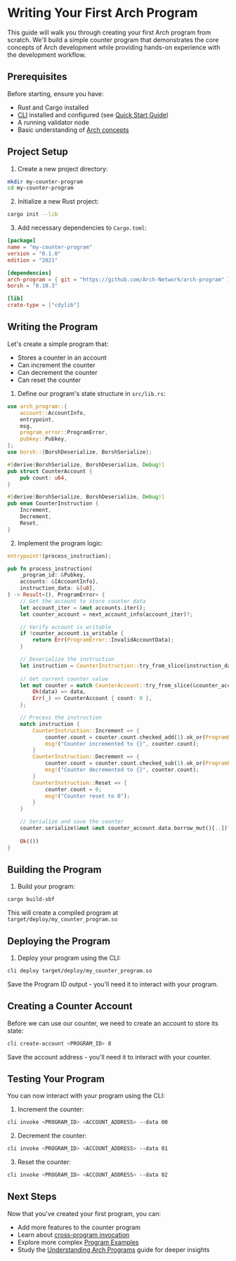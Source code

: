 # Writing Your First Arch Program

This guide will walk you through creating your first Arch program from scratch. We'll build a simple counter program that demonstrates the core concepts of Arch development while providing hands-on experience with the development workflow.

## Prerequisites

Before starting, ensure you have:
- Rust and Cargo installed
- [CLI] installed and configured (see [Quick Start Guide])
- A running validator node
- Basic understanding of [Arch concepts]

## Project Setup

1. Create a new project directory:
```bash
mkdir my-counter-program
cd my-counter-program
```

2. Initialize a new Rust project:
```bash
cargo init --lib
```

3. Add necessary dependencies to `Cargo.toml`:
```toml
[package]
name = "my-counter-program"
version = "0.1.0"
edition = "2021"

[dependencies]
arch-program = { git = "https://github.com/Arch-Network/arch-program" }
borsh = "0.10.3"

[lib]
crate-type = ["cdylib"]
```

## Writing the Program

Let's create a simple program that:
- Stores a counter in an account
- Can increment the counter
- Can decrement the counter
- Can reset the counter

1. Define our program's state structure in `src/lib.rs`:
```rust
use arch_program::{
    account::AccountInfo,
    entrypoint,
    msg,
    program_error::ProgramError,
    pubkey::Pubkey,
};
use borsh::{BorshDeserialize, BorshSerialize};

#[derive(BorshSerialize, BorshDeserialize, Debug)]
pub struct CounterAccount {
    pub count: u64,
}

#[derive(BorshSerialize, BorshDeserialize, Debug)]
pub enum CounterInstruction {
    Increment,
    Decrement,
    Reset,
}
```

2. Implement the program logic:
```rust
entrypoint!(process_instruction);

pub fn process_instruction(
    _program_id: &Pubkey,
    accounts: &[AccountInfo],
    instruction_data: &[u8],
) -> Result<(), ProgramError> {
    // Get the account to store counter data
    let account_iter = &mut accounts.iter();
    let counter_account = next_account_info(account_iter)?;

    // Verify account is writable
    if !counter_account.is_writable {
        return Err(ProgramError::InvalidAccountData);
    }

    // Deserialize the instruction
    let instruction = CounterInstruction::try_from_slice(instruction_data)?;
    
    // Get current counter value
    let mut counter = match CounterAccount::try_from_slice(&counter_account.data.borrow()) {
        Ok(data) => data,
        Err(_) => CounterAccount { count: 0 },
    };

    // Process the instruction
    match instruction {
        CounterInstruction::Increment => {
            counter.count = counter.count.checked_add(1).ok_or(ProgramError::Custom(1))?;
            msg!("Counter incremented to {}", counter.count);
        }
        CounterInstruction::Decrement => {
            counter.count = counter.count.checked_sub(1).ok_or(ProgramError::Custom(2))?;
            msg!("Counter decremented to {}", counter.count);
        }
        CounterInstruction::Reset => {
            counter.count = 0;
            msg!("Counter reset to 0");
        }
    }

    // Serialize and save the counter
    counter.serialize(&mut &mut counter_account.data.borrow_mut()[..])?;
    
    Ok(())
}
```

## Building the Program

1. Build your program:
```bash
cargo build-sbf
```

This will create a compiled program at `target/deploy/my_counter_program.so`

## Deploying the Program

1. Deploy your program using the CLI:
```bash
cli deploy target/deploy/my_counter_program.so
```

Save the Program ID output - you'll need it to interact with your program.

## Creating a Counter Account

Before we can use our counter, we need to create an account to store its state:

```bash
cli create-account <PROGRAM_ID> 8
```

Save the account address - you'll need it to interact with your counter.

## Testing Your Program

You can now interact with your program using the CLI:

1. Increment the counter:
```bash
cli invoke <PROGRAM_ID> <ACCOUNT_ADDRESS> --data 00
```

2. Decrement the counter:
```bash
cli invoke <PROGRAM_ID> <ACCOUNT_ADDRESS> --data 01
```

3. Reset the counter:
```bash
cli invoke <PROGRAM_ID> <ACCOUNT_ADDRESS> --data 02
```

## Next Steps

Now that you've created your first program, you can:
- Add more features to the counter program
- Learn about [cross-program invocation]
- Explore more complex [Program Examples]
- Study the [Understanding Arch Programs] guide for deeper insights

<!-- Internal -->
[CLI]: ../getting-started/quick-start.md
[Quick Start Guide]: ../getting-started/quick-start.md
[Arch concepts]: ../concepts/architecture.md
[cross-program invocation]: ../program/program.md
[Program Examples]: ./guides.md
[Understanding Arch Programs]: ./understanding-arch-programs.md
